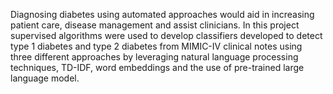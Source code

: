 Diagnosing diabetes using automated approaches would aid in increasing patient care, disease management and assist clinicians. In this project supervised algorithms were used to develop classifiers developed to detect type 1 diabetes and type 2 diabetes from MIMIC-IV clinical notes using three different approaches by leveraging natural language processing techniques, TD-IDF, word embeddings and the use of pre-trained large language model.

